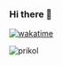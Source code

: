 ### Hi there 👋

[![wakatime](https://wakatime.com/badge/user/0d7c85ba-d0d6-4cf1-aff3-68cd248d34fc.svg)](https://wakatime.com/@0d7c85ba-d0d6-4cf1-aff3-68cd248d34fc)

![prikol](https://cdn.discordapp.com/attachments/888097759800999946/1077257404523221012/prikol.gif)

<!--
**tehrelt/tehrelt** is a ✨ _special_ ✨ repository because its `README.md` (this file) appears on your GitHub profile.

Here are some ideas to get you started:

- 🔭 I’m currently working on ...
- 🌱 I’m currently learning ...
- 👯 I’m looking to collaborate on ...
- 🤔 I’m looking for help with ...
- 💬 Ask me about ...
- 📫 How to reach me: ...
- 😄 Pronouns: ...
- ⚡ Fun fact: ...
-->
